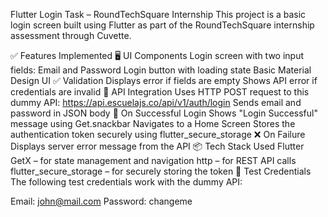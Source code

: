 Flutter Login Task – RoundTechSquare Internship
This project is a basic login screen built using Flutter as part of the RoundTechSquare internship assessment through Cuvette.

✅ Features Implemented
🖥️ UI Components
Login screen with two input fields: Email and Password
Login button with loading state
Basic Material Design UI
✅ Validation
Displays error if fields are empty
Shows API error if credentials are invalid
🔌 API Integration
Uses HTTP POST request to this dummy API: https://api.escuelajs.co/api/v1/auth/login
Sends email and password in JSON body
🔐 On Successful Login
Shows "Login Successful" message using Get.snackbar
Navigates to a Home Screen
Stores the authentication token securely using flutter_secure_storage
❌ On Failure
Displays server error message from the API
📦 Tech Stack Used
Flutter
GetX – for state management and navigation
http – for REST API calls
flutter_secure_storage – for securely storing the token
🧪 Test Credentials
The following test credentials work with the dummy API:

Email: john@mail.com
Password: changeme
